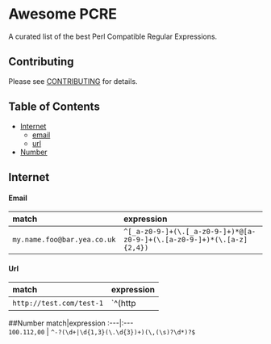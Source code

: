 # Awesome PCRE
A curated list of the best Perl Compatible Regular Expressions.

## Contributing
Please see [CONTRIBUTING](https://github.com/niklongstone/awesome-regular-expression/blob/master/CONTRIBUTING.md) for details.

## Table of Contents
 - [Internet](#internet)
    - [email](#email)
    - [url](#url)
 - [Number](#number)

## Internet
#### Email
match|expression 
:---|:---  
`my.name.foo@bar.yea.co.uk` | `^[_a-z0-9-]+(\.[_a-z0-9-]+)*@[a-z0-9-]+(\.[a-z0-9-]+)*(\.[a-z]{2,4})` 

#### Url
match|expression  
:---|:---  
`http://test.com/test-1` | `^(http|https|ftp)\:[\/]{2}[a-zA-Z0-9\-\.]+\.[a-zA-Z]{2,3}(:[a-zA-Z0-9]*)?\/?([a-zA-Z0-9\-\._\?\,\'\/\\\+&amp;%\$#\=~])*$`

##Number
match|expression 
:---|:---  
`100.112,00` | `^-?(\d+|\d{1,3}(\.\d{3})+)(\,(\s)?\d*)?$` 
